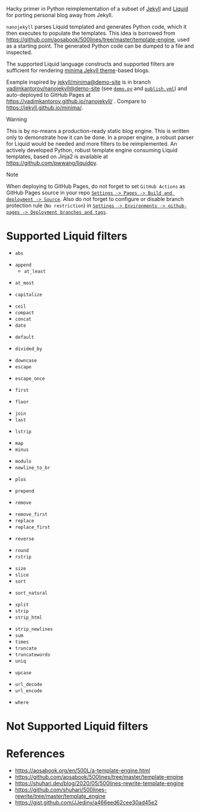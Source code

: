 Hacky primer in Python reimplementation of a subset of [Jekyll](https://jekyllrb.com) and [Liquid](https://shopify.github.io/liquid/) for porting personal blog away from Jekyll.

`nanojekyll` parses Liquid templated and generates Python code, which it then executes to populate the templates. This idea is borrowed from https://github.com/aosabook/500lines/tree/master/template-engine, used as a starting point. The generated Python code can be dumped to a file and inspected.

The supported Liquid language constructs and supported filters are sufficient for rendering [minima Jekyll theme](https://github.com/jekyll/minima)-based blogs.

Example inspired by [jekyll/minima@demo-site](https://github.com/jekyll/minima/tree/demo-site) is in branch [vadimkantorov/nanojekyll@demo-site](../../tree/demo-site) (see [`demo.py`](../../blob/demo-site/demo.py) and [`publish.yml`](../../blob/demo-site/.github/workflows/publish.yml)) and auto-deployed to GitHub Pages at https://vadimkantorov.github.io/nanojekyll/ . Compare to https://jekyll.github.io/minima/.

> [!WARNING]
> This is by no-means a production-ready static blog engine. This is written only to demonstrate how it can be done. In a proper engine, a robust parser for Liquid would be needed and more filters to be reimplemented. An actively developed Python, robust template engine consuming Liquid templates, based on Jinja2 is available at https://github.com/pwwang/liquidpy.

> [!NOTE]
> When deploying to GitHub Pages, do not forget to set `GitHub Actions` as GitHub Pages source in your repo [`Settings -> Pages -> Build and deployment -> Source`](https://github.com/vadimkantorov/nanojekyll/settings/pages). Also do not forget to configure or disable branch protection rule (`No restriction`) in [`Settings -> Environments -> github-pages -> Deployment branches and tags`](https://github.com/vadimkantorov/nanojekyll/settings/environments/).

# Supported Liquid filters
* `abs`
- `append`
    - `at_least`
* `at_most`
- `capitalize`
* `ceil`
* `compact`
* `concat`
* `date`
- `default`
* `divided_by`
- `downcase`
- `escape`
* `escape_once`
- `first`
* `floor`
- `join`
- `last`
* `lstrip`
- `map`
- `minus`
* `modulo`
* `newline_to_br`
- `plus`
* `prepend`
- `remove`
* `remove_first`
* `replace`
* `replace_first`
- `reverse`
* `round`
* `rstrip`
- `size`
- `slice`
- `sort`
* `sort_natural`
- `split`
- `strip`
- `strip_html`
* `strip_newlines`
* `sum`
* `times`
* `truncate`
* `truncatewords`
* `uniq`
- `upcase`
* `url_decode`
* `url_encode`
- `where`

# Not Supported Liquid filters


# References
- https://aosabook.org/en/500L/a-template-engine.html
- https://github.com/aosabook/500lines/tree/master/template-engine
- https://shuhari.dev/blog/2020/05/500lines-rewrite-template-engine
- https://github.com/shuhari/500lines-rewrite/tree/master/template_engine
- https://gist.github.com/JJediny/a466eed62cee30ad45e2
